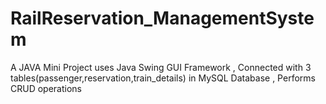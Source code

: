 # RailReservation_ManagementSystem
A JAVA Mini Project uses Java Swing GUI Framework ,
Connected with 3 tables(passenger,reservation,train_details) in MySQL Database ,
Performs CRUD operations

